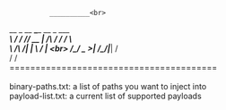               __________<br>
__  _  __ ____\______   \__  _  ______<br>
\ \/ \/ // __ \|     ___/\ \/ \/ /    \ <br>
 \     /\  ___/|    |     \     /   |  \<br>
 \/\_/  \___  >____|      \/\_/|___|  /<br>
            \/                      \/ <br>
========================================<br>
<br>
binary-paths.txt: a list of paths you want to inject into<br>
payload-list.txt: a current list of supported payloads<br>


